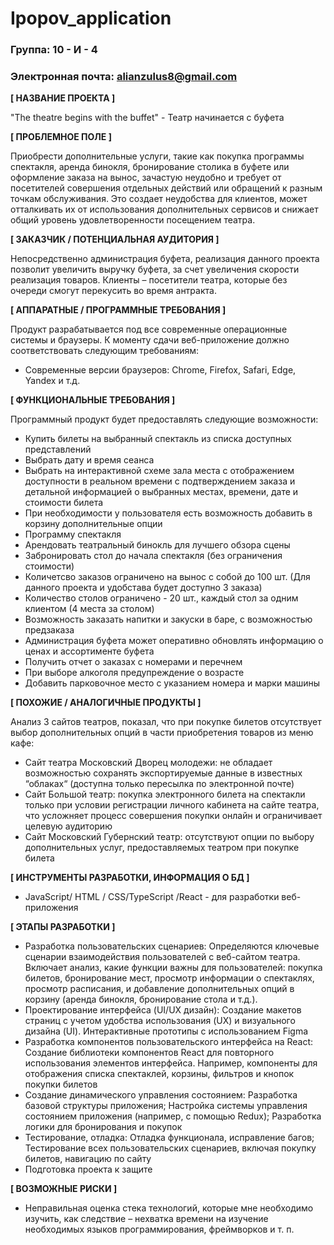 # Ipopov_application

### Группа: 10 - И - 4
### Электронная почта: alianzulus8@gmail.com ### 


**[ НАЗВАНИЕ ПРОЕКТА ]**

"The theatre begins with the buffet" - Театр начинается с буфета

**[ ПРОБЛЕМНОЕ ПОЛЕ ]**

Приобрести дополнительные услуги, такие как покупка программы спектакля, аренда бинокля, бронирование столика в буфете или оформление заказа на вынос, зачастую неудобно и требует от посетителей совершения отдельных действий или обращений к разным точкам обслуживания. Это создает неудобства для клиентов, может отталкивать их от использования дополнительных сервисов и снижает общий уровень удовлетворенности посещением театра. 


**[ ЗАКАЗЧИК / ПОТЕНЦИАЛЬНАЯ АУДИТОРИЯ ]**

Непосредственно администрация буфета, реализация данного проекта позволит увеличить выручку буфета, за счет увеличения скорости реализация товаров. Клиенты – посетители театра, которые без очереди смогут перекусить во время антракта.

**[ АППАРАТНЫЕ / ПРОГРАММНЫЕ ТРЕБОВАНИЯ ]** 

Продукт разрабатывается под все современные операционные системы и браузеры. К моменту сдачи веб-приложение должно соответствовать следующим требованиям:

* Современные версии браузеров: Chrome, Firefox, Safari, Edge, Yandex и т.д.

**[ ФУНКЦИОНАЛЬНЫЕ ТРЕБОВАНИЯ ]**

Программный продукт будет предоставлять следующие возможности:
* Купить билеты на выбранный спектакль из списка доступных представлений
* Выбрать дату и время сеанса
* Выбрать на интерактивной схеме зала места с отображением доступности в реальном времени с подтверждением заказа и детальной информацией о выбранных местах, времени, дате и стоимости билета
* При необходимости у пользователя есть возможность добавить в корзину дополнительные опции
* Программу спектакля
* Арендовать театральный бинокль для лучшего обзора сцены
* Забронировать стол до начала спектакля (без ограничения стоимости)
* Количетсво заказов ограничено на вынос с собой до 100 шт. (Для данного проекта и удобстава будет доступно 3 заказа)
* Количество столов ограничено - 20 шт., каждый стол за одним клиентом (4 места за столом)
* Возможность заказать напитки и закуски в баре, с возможностью предзаказа
* Администрация буфета может оперативно обновлять информацию о ценах и ассортименте буфета
* Получить отчет о заказах с номерами и перечнем
* При выборе алкоголя предупреждение о возрасте
* Добавить парковочное место с указанием номера и марки машины

**[ ПОХОЖИЕ / АНАЛОГИЧНЫЕ ПРОДУКТЫ ]**

Анализ 3 сайтов театров, показал, что при покупке билетов отсутствует выбор дополнительных опций в части приобретения товаров из меню кафе:

* Сайт театра Московский Дворец молодежи: не обладает возможностью сохранять экспортируемые данные в известных “облаках“ (доступна только пересылка по электронной почте)
* Сайт Большой театр: покупка электронного билета на спектакли только при условии регистрации личного кабинета на сайте театра, что усложняет процесс совершения покупки онлайн и ограничивает целевую аудиторию
* Сайт Московский Губернский театр: отсутствуют опции по выбору дополнительных услуг, предоставляемых театром при покупке билета

**[ ИНСТРУМЕНТЫ РАЗРАБОТКИ, ИНФОРМАЦИЯ О БД ]**

* JavaScript/ HTML / CSS/TypeScript /React - для разработки веб-приложения

  
**[ ЭТАПЫ РАЗРАБОТКИ ]**

* Разработка пользовательских сценариев: Определяются ключевые сценарии взаимодействия пользователей с веб-сайтом театра. Включает анализ, какие функции важны для пользователей: покупка билетов, бронирование мест, просмотр информации о спектаклях, просмотр расписания, и добавление дополнительных опций в корзину (аренда бинокля, бронирование стола и т.д.).
* Проектирование интерфейса (UI/UX дизайн): Создание макетов страниц с учетом удобства использования (UX) и визуального дизайна (UI). Интерактивные прототипы с использованием Figma
* Разработка компонентов пользовательского интерфейса на React: Создание библиотеки компонентов React для повторного использования элементов интерфейса. Например, компоненты для отображения списка спектаклей, корзины, фильтров и кнопок покупки билетов
* Создание динамического управления состоянием: Разработка базовой структуры приложения; Настройка системы управления состоянием приложения (например, с помощью Redux); Разработка логики для бронирования и покупок
* Тестирование, отладка: Отладка функционала, исправление багов; Тестирование всех пользовательских сценариев, включая покупку билетов, навигацию по сайту
* Подготовка проекта к защите

**[ ВОЗМОЖНЫЕ РИСКИ ]**

* Неправильная оценка стека технологий, которые мне необходимо изучить, как следствие – нехватка времени на изучение    необходимых языков программирования, фреймворков и т. п.



